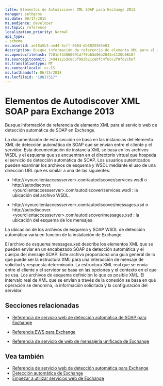 ```yaml
---
title: Elementos de Autodiscover XML SOAP para Exchange 2013
manager: sethgros
ms.date: 09/17/2015
ms.audience: Developer
ms.topic: reference
localization_priority: Normal
api_type:
- schema
ms.assetid: ae18a5b3-ae44-4cff-8654-db8028565e01
description: Busque información de referencia de elemento XML para el servicio web de detección automática de SOAP en Exchange.
ms.openlocfilehash: 7201ef33060691df70b63d06b2045e1120b0610f
ms.sourcegitcommit: 34041125dc8c5f993b21cebfc4f8b72f0fd2cb6f
ms.translationtype: MT
ms.contentlocale: es-ES
ms.lasthandoff: 06/25/2018
ms.locfileid: "19837517"
---
```

# <a name="soap-autodiscover-xml-elements-for-exchange-2013"></a>Elementos de Autodiscover XML SOAP para Exchange 2013

Busque información de referencia de elemento XML para el servicio web de detección automática de SOAP en Exchange.
  
La documentación de esta sección se basa en las instancias del elemento XML de detección automática de SOAP que se envían entre el cliente y el servidor. Esta documentación de instancia XML se basa en los archivos WSDL y el esquema que se encuentran en el directorio virtual que hospeda el servicio de detección automática de SOAP. Los usuarios autenticados pueden examinar los archivos de esquema y WSDL mediante el uso de una dirección URL que es similar a una de las siguientes:
  
- http://\<yourclientaccessserver\>.com/autodiscover/services.wsdl o http://autodiscover.\<yourclientaccessserver\>.com/autodiscover/services.wsdl : la ubicación del archivo WSDL.
    
- http://\<yourclientaccessserver\>.com/autodiscover/messages.xsd o http://autodiscover.\<yourclientaccessserver\>.com/autodiscover/messages.xsd : la ubicación del esquema de los mensajes.
    
La ubicación de los archivos de esquema y SOAP WSDL de detección automática varía en función de la instalación de Exchange.
  
El archivo de esquema messages.xsd describe los elementos XML que se pueden enviar en un encabezado SOAP de detección automática y el cuerpo del mensaje SOAP. Este archivo proporciona una guía general de lo que puede ser la estructura XML para una interacción de mensaje de solicitud y respuesta determinado. La estructura XML real que se envía entre el cliente y el servidor se basa en las opciones y el contexto en el que se usa. Los archivos de esquema definición lo que es posible XML. El intervalo real de XML que se envían a través de la conexión se basa en qué operación se denomina, la información solicitada y la configuración del servidor. 
  
## <a name="related-sections"></a>Secciones relacionadas
<a name="bk_RelatedSections"> </a>

- [Referencia de servicio web de detección automática de SOAP para Exchange](soap-autodiscover-web-service-reference-for-exchange.md)
    
- [Referencia EWS para Exchange](ews-reference-for-exchange.md)
    
- [Referencia de servicio de web de mensajería unificada de Exchange](unified-messaging-web-service-reference-for-exchange.md)
    
## <a name="see-also"></a>Vea también

- [Referencia de servicio web de detección automática para Exchange](autodiscover-web-service-reference-for-exchange.md)
- [Detección automática de Exchange](../exchange-web-services/autodiscover-for-exchange.md)
- [Empezar a utilizar servicios web de Exchange](../exchange-web-services/start-using-web-services-in-exchange.md)
    

